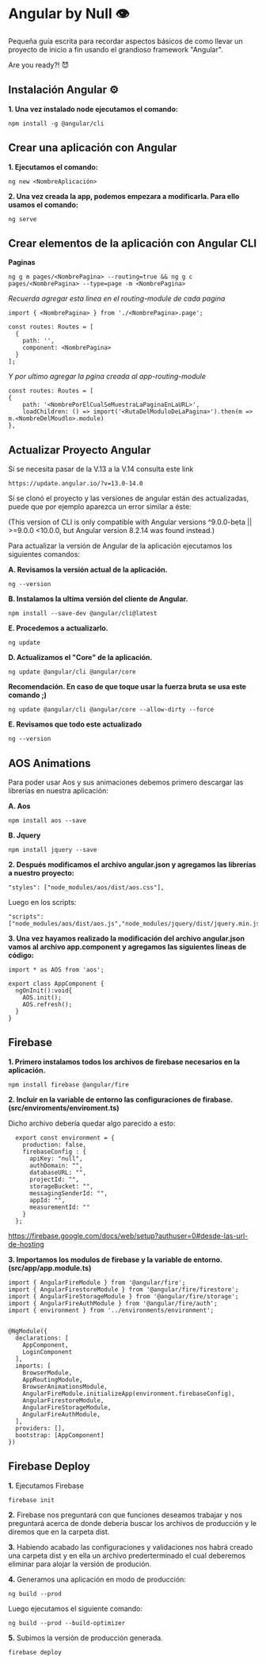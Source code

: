 Angular by Null 👁️
=

Pequeña guía escrita para recordar aspectos básicos de como llevar un proyecto de inicio a fin usando el grandioso framework "Angular". 

Are you ready?! 😈


Instalación Angular ⚙️
--
**1. Una vez instalado node ejecutamos el comando:**

    npm install -g @angular/cli
 

Crear una aplicación con Angular 
--

**1. Ejecutamos el comando:**

    ng new <NombreAplicación>


**2. Una vez creada la app, podemos empezara a modificarla. Para ello usamos el comando:**

    ng serve


Crear elementos de la aplicación con Angular CLI
--
**Paginas**

    ng g m pages/<NombrePagina> --routing=true && ng g c pages/<NombrePagina> --type=page -m <NombrePagina>

_Recuerda agregar esta linea en el routing-module de cada pagina_
    
    import { <NombrePagina> } from './<NombrePagina>.page';

    const routes: Routes = [
      {
        path: '',
        component: <NombrePagina>
      }
    ];
    
    
_Y por ultimo agregar la pgina creada al app-routing-module_

    const routes: Routes = [
    {
        path: '<NombrePorElCualSeMuestraLaPaginaEnLaURL>',
        loadChildren: () => import('<RutaDelModuloDeLaPagina>').then(m => m.<NombreDelMoudlo>.module)
    },

   
Actualizar Proyecto Angular
--

Sí se necesita pasar de la V.13 a la V.14 consulta este link

    https://update.angular.io/?v=13.0-14.0




Sí se clonó el proyecto y las versiones de angular están des actualizadas, puede que por ejemplo aparezca un error similar a éste:

(This version of CLI is only compatible with Angular versions ^9.0.0-beta || >=9.0.0 <10.0.0, but Angular version 8.2.14 was found instead.)  
    
    
Para actualizar la versión de Angular de la aplicación ejecutamos los siguientes comandos:

**A. Revisamos la versión actual de la aplicación.**
    
    ng --version
    
**B. Instalamos la ultima versión del cliente de Angular.**

    npm install --save-dev @angular/cli@latest
  
**E. Procedemos a actualizarlo.**

    ng update
    
**D. Actualizamos el "Core" de la aplicación.**

    ng update @angular/cli @angular/core
    
**Recomendación. En caso de que toque usar la fuerza bruta se usa este comando ;)**

    ng update @angular/cli @angular/core --allow-dirty --force

**E. Revisamos que todo este actualizado**

    ng --version
  
  
 
AOS Animations
--

Para poder usar Aos y sus animaciones debemos primero descargar las librerías en nuestra aplicación:

**A. Aos**

    npm install aos --save
  
**B. Jquery**

    npm install jquery --save

**2. Después modificamos el archivo angular.json y agregamos las librerías a nuestro proyecto:**

    "styles": ["node_modules/aos/dist/aos.css"],

Luego en los scripts:    

    "scripts": ["node_modules/aos/dist/aos.js","node_modules/jquery/dist/jquery.min.js"]

**3. Una vez hayamos realizado la modificación del archivo angular.json vamos al archivo app.component y agregamos las siguientes lineas de código:**
    
    import * as AOS from 'aos';

    export class AppComponent {  
      ngOnInit():void{
        AOS.init();
        AOS.refresh();
      }
    }





Firebase
--


**1. Primero instalamos todos los archivos de firebase necesarios en la aplicación.**

    npm install firebase @angular/fire


**2. Incluir en la variable de entorno las configuraciones de firabase. (src/enviroments/enviroment.ts)**

  Dicho archivo debería quedar algo parecido a esto:  
  
      export const environment = {
        production: false,
        firebaseConfig : {
          apiKey: "null",
          authDomain: "",
          databaseURL: "",
          projectId: "",
          storageBucket: "",
          messagingSenderId: "",
          appId: "",
          measurementId: ""
        }
      };


  https://firebase.google.com/docs/web/setup?authuser=0#desde-las-url-de-hosting



**3. Importamos los modulos de firebase y la variable de entorno. (src/app/app.module.ts)**


    import { AngularFireModule } from '@angular/fire';
    import { AngularFirestoreModule } from '@angular/fire/firestore';
    import { AngularFireStorageModule } from '@angular/fire/storage';
    import { AngularFireAuthModule } from '@angular/fire/auth';
    import { environment } from '../environments/environment';


    @NgModule({
      declarations: [
        AppComponent,
        LoginComponent
      ],
      imports: [
        BrowserModule,
        AppRoutingModule,
        BrowserAnimationsModule,
        AngularFireModule.initializeApp(environment.firebaseConfig),
        AngularFirestoreModule,
        AngularFireStorageModule,
        AngularFireAuthModule,
      ],
      providers: [],  
      bootstrap: [AppComponent]
    })

Firebase Deploy
---
**1.** Ejecutamos Firebase
    
    
    firebase init
    
    
**2.** Firebase nos preguntará con que funciones deseamos trabajar y nos preguntará acerca de donde deberia buscar los archivos de producción y le diremos que en la carpeta dist.

**3.** Habiendo acabado las configuraciones y validaciones nos habrá creado una carpeta dist y en ella un archivo prederterminado el cual deberemos eliminar para alojar la versión de produción.
  
**4.** Generamos una aplicación en modo de producción:

    ng build --prod

Luego ejecutamos el siguiente comando:

    ng build --prod --build-optimizer
  
**5.** Subimos la versión de producción generada.
  
    firebase deploy
 
